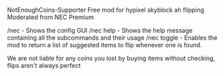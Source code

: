 NotEnoughCoins-Supporter
Free mod for hypixel skyblock ah flipping
Moderated from NEC Premium

/nec - Shows the config GUI
/nec help - Shows the help message containing all the subcommands and their usage
/nec toggle - Enables the mod to return a list of suggested items to flip whenever one is found.

We are not liable for any coins you lost by buying items without checking, flips aren't always perfect
